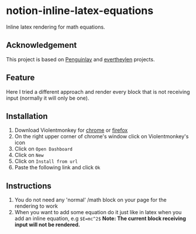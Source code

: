 # notion-inline-latex-equations
Inline latex rendering for math equations.
## Acknowledgement
This project is based on [Penguinlay](https://github.com/Penguinlay/notion-inline-latex) and [evertheylen](https://github.com/evertheylen/notion-inline-math) projects.
## Feature
Here I tried a different approach and render every block that is not receiving input (normally it will only be one).
## Installation
1. Download Violentmonkey for [chrome](https://chrome.google.com/webstore/detail/violentmonkey/jinjaccalgkegednnccohejagnlnfdag) or [firefox](https://addons.mozilla.org/en-US/firefox/addon/violentmonkey/)
2. On the right upper corner of chrome's window click on Violentmonkey's icon
3. Click on ```Open Dashboard```
4. Click on ```New```
5. Click on ```Install from url```
6. Paste the following link and click ```Ok```
## Instructions
1. You do not need any 'normal' /math block on your page for the rendering to work
2. When you want to add some equation do it just like in latex when you add an inline equation, e.g ```$E=mc^2$```
**Note: The current block receiving input will not be rendered.**
